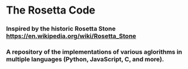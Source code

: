 # The Rosetta Code
### Inspired by the historic Rosetta Stone https://en.wikipedia.org/wiki/Rosetta_Stone
### A repository of the implementations of various aglorithms in multiple languages (Python, JavaScript, C, and more).
